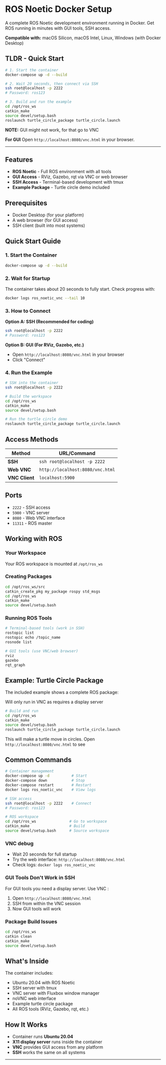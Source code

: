 # ROS Noetic Docker Setup

A complete ROS Noetic development environment running in Docker. Get ROS running in minutes with GUI tools, SSH access.

**Compatible with:** macOS Silicon, macOS Intel, Linux, Windows (with Docker Desktop)

##  TLDR - Quick Start

```bash
# 1. Start the container
docker-compose up -d --build

# 2. Wait 20 seconds, then connect via SSH
ssh root@localhost -p 2222
# Password: ros123

# 3. Build and run the example
cd /opt/ros_ws
catkin_make
source devel/setup.bash
roslaunch turtle_circle_package turtle_circle.launch
```

**NOTE:** GUI might not work, for that go to VNC

**For GUI** Open `http://localhost:8080/vnc.html` in your browser.


---

## Features 

-  **ROS Noetic** - Full ROS environment with all tools
-  **GUI Access** - RViz, Gazebo, rqt via VNC or web browser
-  **SSH Access** - Terminal-based development with tmux
-  **Example Package** - Turtle circle demo included

## Prerequisites

- Docker Desktop (for your platform)
- A web browser (for GUI access)
- SSH client (built into most systems)

## Quick Start Guide

### 1. Start the Container
```bash
docker-compose up -d --build
```

### 2. Wait for Startup
The container takes about 20 seconds to fully start. Check progress with:
```bash
docker logs ros_noetic_vnc --tail 10
```

### 3. How to Connect 

**Option A: SSH (Recommended for coding)**
```bash
ssh root@localhost -p 2222
# Password: ros123
```

**Option B: GUI (For RViz, Gazebo, etc.)**
- Open `http://localhost:8080/vnc.html` in your browser
- Click "Connect"

### 4. Run the Example
```bash
# SSH into the container
ssh root@localhost -p 2222

# Build the workspace
cd /opt/ros_ws
catkin_make
source devel/setup.bash

# Run the turtle circle demo
roslaunch turtle_circle_package turtle_circle.launch
```

## Access Methods

| Method | URL/Command |
|--------|-------------|
| **SSH** | `ssh root@localhost -p 2222` | 
| **Web VNC** | `http://localhost:8080/vnc.html` | 
| **VNC Client** | `localhost:5900` |

## Ports

- `2222` - SSH access
- `5900` - VNC server
- `8080` - Web VNC interface
- `11311` - ROS master

## Working with ROS

### Your Workspace
Your ROS workspace is mounted at `/opt/ros_ws` 

### Creating Packages
```bash
cd /opt/ros_ws/src
catkin_create_pkg my_package rospy std_msgs
cd /opt/ros_ws
catkin_make
source devel/setup.bash
```

### Running ROS Tools
```bash
# Terminal-based tools (work in SSH)
rostopic list
rostopic echo /topic_name
rosnode list

# GUI tools (use VNC/web browser)
rviz
gazebo
rqt_graph
```

## Example: Turtle Circle Package

The included example shows a complete ROS package:

Will only run in VNC as requires a display server

```bash
# Build and run
cd /opt/ros_ws
catkin_make
source devel/setup.bash
roslaunch turtle_circle_package turtle_circle.launch
```

This will make a turtle move in circles. Open `http://localhost:8080/vnc.html` to see 



## Common Commands

```bash
# Container management
docker-compose up -d          # Start
docker-compose down           # Stop
docker-compose restart        # Restart
docker logs ros_noetic_vnc    # View logs

# SSH access
ssh root@localhost -p 2222    # Connect
# Password: ros123

# ROS workspace
cd /opt/ros_ws               # Go to workspace
catkin_make                  # Build
source devel/setup.bash      # Source workspace
```


### VNC debug 
- Wait 20 seconds for full startup
- Try the web interface: `http://localhost:8080/vnc.html`
- Check logs: `docker logs ros_noetic_vnc`

### GUI Tools Don't Work in SSH
For GUI tools you need a display server. Use VNC :
1. Open `http://localhost:8080/vnc.html`
2. SSH from within the VNC session
3. Now GUI tools will work

### Package Build Issues
```bash
cd /opt/ros_ws
catkin clean
catkin_make
source devel/setup.bash
```


## What's Inside

The container includes:
- Ubuntu 20.04 with ROS Noetic
- SSH server with tmux
- VNC server with Fluxbox window manager
- noVNC web interface
- Example turtle circle package
- All ROS tools (RViz, Gazebo, rqt, etc.)

## How It Works

- Container runs **Ubuntu 20.04** 
- **X11 display server** runs inside the container
- **VNC** provides GUI access from any platform
- **SSH** works the same on all systems


---

